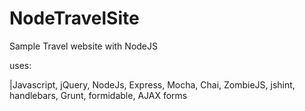 # NodeTravelSite
Sample Travel website with NodeJS

uses:

|Javascript, jQuery, NodeJs, Express, Mocha, Chai, ZombieJS, jshint, handlebars, Grunt, formidable, AJAX forms

